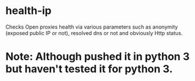 # health-ip
Checks Open proxies health via various parameters such as anonymity (exposed public IP or not), resolved dns or not and obviously 
Http status.

# Note: Although pushed it in python 3 but haven't tested it for python 3.
